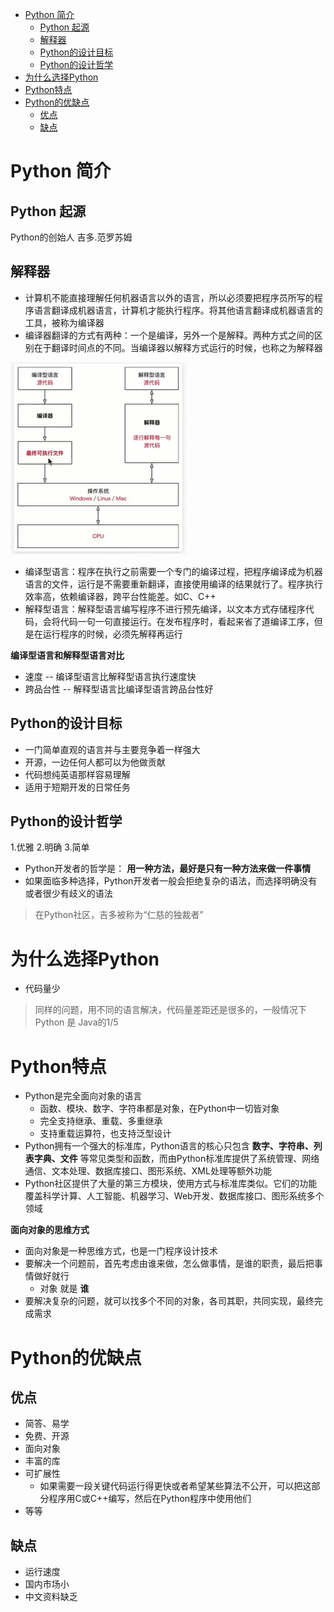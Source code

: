 <!-- TOC depthFrom:1 depthTo:6 withLinks:1 updateOnSave:1 orderedList:0 -->

- [Python 简介](#python-简介)
	- [Python 起源](#python-起源)
	- [解释器](#解释器)
	- [Python的设计目标](#python的设计目标)
	- [Python的设计哲学](#python的设计哲学)
- [为什么选择Python](#为什么选择python)
- [Python特点](#python特点)
- [Python的优缺点](#python的优缺点)
	- [优点](#优点)
	- [缺点](#缺点)

<!-- /TOC -->
# Python 简介
## Python 起源
Python的创始人 吉多.范罗苏姆
## 解释器
+ 计算机不能直接理解任何机器语言以外的语言，所以必须要把程序员所写的程序语言翻译成机器语言，计算机才能执行程序。将其他语言翻译成机器语言的工具，被称为编译器
+ 编译器翻译的方式有两种：一个是编译，另外一个是解释。两种方式之间的区别在于翻译时间点的不同。当编译器以解释方式运行的时候，也称之为解释器

![1](image/1.png)

+ 编译型语言：程序在执行之前需要一个专门的编译过程，把程序编译成为机器语言的文件，运行是不需要重新翻译，直接使用编译的结果就行了。程序执行效率高，依赖编译器，跨平台性能差。如C、C++
+ 解释型语言：解释型语言编写程序不进行预先编译，以文本方式存储程序代码，会将代码一句一句直接运行。在发布程序时，看起来省了道编译工序，但是在运行程序的时候，必须先解释再运行

**编译型语言和解释型语言对比**

+ 速度 -- 编译型语言比解释型语言执行速度快
+ 跨品台性 -- 解释型语言比编译型语言跨品台性好

## Python的设计目标
+ 一门简单直观的语言并与主要竞争着一样强大
+ 开源，一边任何人都可以为他做贡献
+ 代码想纯英语那样容易理解
+ 适用于短期开发的日常任务

## Python的设计哲学

1.优雅
2.明确
3.简单

+ Python开发者的哲学是： **用一种方法，最好是只有一种方法来做一件事情**
+ 如果面临多种选择，Python开发者一般会拒绝复杂的语法，而选择明确没有或者很少有歧义的语法

> 在Python社区，吉多被称为“仁慈的独裁者”

# 为什么选择Python

+ 代码量少
> 同样的问题，用不同的语言解决，代码量差距还是很多的，一般情况下 Python 是 Java的1/5

# Python特点
+ Python是完全面向对象的语言
  + 函数、模块、数字、字符串都是对象，在Python中一切皆对象
  + 完全支持继承、重载、多重继承
  + 支持重载运算符，也支持泛型设计
+ Python拥有一个强大的标准库，Python语言的核心只包含 **数字、字符串、列表字典、文件** 等常见类型和函数，而由Python标准库提供了系统管理、网络通信、文本处理、数据库接口、图形系统、XML处理等额外功能
+ Python社区提供了大量的第三方模块，使用方式与标准库类似。它们的功能覆盖科学计算、人工智能、机器学习、Web开发、数据库接口、图形系统多个领域

**面向对象的思维方式**
+ 面向对象是一种思维方式，也是一门程序设计技术
+ 要解决一个问题前，首先考虑由谁来做，怎么做事情，是谁的职责，最后把事情做好就行
  + 对象 就是 **谁**
+ 要解决复杂的问题，就可以找多个不同的对象，各司其职，共同实现，最终完成需求

# Python的优缺点
## 优点
+ 简答、易学
+ 免费、开源
+ 面向对象
+ 丰富的库
+ 可扩展性
  + 如果需要一段关键代码运行得更快或者希望某些算法不公开，可以把这部分程序用C或C++编写，然后在Python程序中使用他们
+ 等等

## 缺点
+ 运行速度
+ 国内市场小
+ 中文资料缺乏
